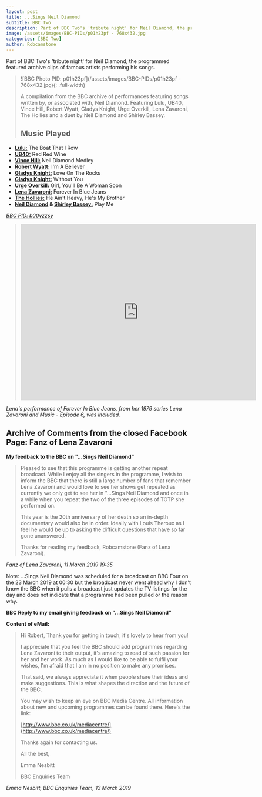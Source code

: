 ```yaml
---
layout: post
title: ...Sings Neil Diamond
subtitle: BBC Two
description: Part of BBC Two's 'tribute night' for Neil Diamond, the programmed featured archive clips of famous artists performing his songs.  Lena's performance of Forever In Blue Jeans, from her 1979 series Lena Zavaroni and Music - Episode 6, was included.
image: /assets/images/BBC-PIDs/p01h23pf - 768x432.jpg
categories: [BBC Two]
author: Robcamstone
---
```


Part of BBC Two's 'tribute night' for Neil Diamond, the programmed featured archive clips of famous artists performing his songs.

> ![BBC Photo PID: p01h23pf](/assets/images/BBC-PIDs/p01h23pf - 768x432.jpg){: .full-width}
>
> A compilation from the BBC archive of performances featuring songs written by, or associated with, Neil Diamond. Featuring Lulu, UB40, Vince Hill, Robert Wyatt, Gladys Knight, Urge Overkill, Lena Zavaroni, The Hollies and a duet by Neil Diamond and Shirley Bassey.
>
> ## Music Played
* **[Lulu:](https://www.bbc.co.uk/music/artists/002e9f6e-13af-4347-83c5-f5ace70e0ec4)** The Boat That I Row
* **[UB40:](https://www.bbc.co.uk/music/artists/7113aab7-628f-4050-ae49-dbecac110ca8)** Red Red Wine
* **[Vince Hill:](https://www.bbc.co.uk/music/artists/9e4c2b4c-8454-417e-a4e0-f7f2ef976cc6)** Neil Diamond Medley
* **[Robert Wyatt:](https://www.bbc.co.uk/music/artists/9f041c61-f382-4048-a1f1-33105124bb99)** I'm A Believer
* **[Gladys Knight:](https://www.bbc.co.uk/music/artists/68f644b2-42ed-4d11-8bc7-633d5250721b)** Love On The Rocks
* **[Gladys Knight:](https://www.bbc.co.uk/music/artists/68f644b2-42ed-4d11-8bc7-633d5250721b)** Without You
* **[Urge Overkill:](https://www.bbc.co.uk/music/artists/120e728a-4078-47b7-a31c-d581ade28bde)** Girl, You'll Be A Woman Soon
* **[Lena Zavaroni:](https://www.bbc.co.uk/music/artists/aff837a0-055d-4ed2-b894-676b6930f755)** Forever In Blue Jeans
* **[The Hollies:](https://www.bbc.co.uk/music/artists/d4305549-6b4e-4a57-b24d-8af0743fe191)** He Ain't Heavy, He's My Brother
* **[Neil Diamond](https://www.bbc.co.uk/music/artists/a42d3fd5-55de-4206-86c3-4fbb5404018f) & [Shirley Bassey:](https://www.bbc.co.uk/music/artists/05ec70a5-3858-4346-a649-fda0a297b8c1)** Play Me

<cite>[BBC PID: b00vzzsy](https://www.bbc.co.uk/programmes/b00vzzsy)</cite>

> <div class="responsive-video"><iframe width="640px" height="480px" src="https://www.youtube.com/embed/tsHVJvkJY2o?rel=0&amp;showinfo=1" frameborder="0" allowfullscreen=""></iframe></div>

<cite>Lena's performance of Forever In Blue Jeans, from her 1979 series Lena Zavaroni and Music - Episode 6, was included.</cite>

## Archive of Comments from the closed Facebook Page: Fanz of Lena Zavaroni
**My feedback to the BBC on "...Sings Neil Diamond"**

> Pleased to see that this programme is getting another repeat broadcast. While I enjoy all the singers in the programme, I wish to inform the BBC that there is still a large number of fans that remember Lena Zavaroni and would love to see her shows get repeated as currently we only get to see her in "...Sings Neil Diamond and once in a while when you repeat the two of the three episodes of TOTP she performed on.
>
> This year is the 20th anniversary of her death so an in-depth documentary would also be in order. Ideally with Louis Theroux as I feel he would be up to asking the difficult questions that have so far gone unanswered.
>
> Thanks for reading my feedback,
> Robcamstone (Fanz of Lena Zavaroni).

<cite>Fanz of Lena Zavaroni, 11 March 2019 19:35</cite>

Note: ...Sings Neil Diamond was scheduled for a broadcast on BBC Four on the 23 March 2019 at 00:30 but the broadcast never went ahead why I don't know the BBC when it pulls a broadcast just updates the TV listings for the day and does not indicate that a programme had been pulled or the reason why.

**BBC Reply to my email giving feedback on "...Sings Neil Diamond"**

**Content of eMail:**

> Hi Robert, Thank you for getting in touch, it's lovely to hear from you!
>
> I appreciate that you feel the BBC should add programmes regarding Lena Zavaroni to their output, it's amazing to read of such passion for her and her work. As much as I would like to be able to fulfil your wishes, I'm afraid that I am in no position to make any promises.
>
> That said, we always appreciate it when people share their ideas and make suggestions. This is what shapes the direction and the future of the BBC.
>
> You may wish to keep an eye on BBC Media Centre. All information about new and upcoming programmes can be found there. Here's the link:
>
> [http://www.bbc.co.uk/mediacentre/](http://www.bbc.co.uk/mediacentre/)
>
> Thanks again for contacting us.
>
> All the best,
>
> Emma Nesbitt
>
> BBC Enquiries Team

<cite>Emma Nesbitt, BBC Enquiries Team, 13 March 2019</cite>
